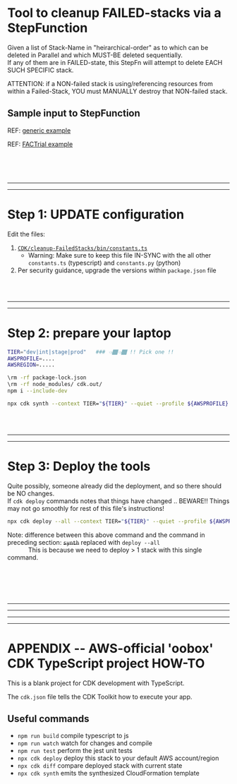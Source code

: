 # Tool to cleanup FAILED-stacks via a StepFunction

Given a list of Stack-Name in "heirarchical-order" as to which can be deleted in Parallel and which MUST-BE deleted sequentially.<BR/>
If any of them are in FAILED-state, this StepFn will attempt to delete EACH SUCH SPECIFIC stack.

ATTENTION: if a NON-failed stack is using/referencing resources from within a Failed-Stack, YOU must MANUALLY destroy that NON-failed stack.

## Sample input to StepFunction

REF: [generic example](../../Scripts/StepFunctions/StacksMgmt/tools/cloud-only/stack-mgmt/(Input)%20myStepFunc_DeleteStacksRecursively-Imaginary.json)

REF: [FACTrial example](../../Scripts/StepFunctions/StacksMgmt/tools/cloud-only/stack-mgmt/(Input)%20myStepFunc_DeleteStacksRecursively.json)

<BR/>
<BR/>
<BR/>
<HR/>
<HR/>

# Step 1: UPDATE configuration

Edit the files:
1.  [`CDK/cleanup-FailedStacks/bin/constants.ts`](./bin/constants.ts)
    *   Warning: Make sure to keep this file IN-SYNC with the all other `constants.ts` (typescript) and `constants.py` (python)
1.  Per security guidance, upgrade the versions within `package.json` file

<BR/>
<BR/>
<HR/>
<HR/>


# Step 2: prepare your laptop

```bash
TIER="dev|int|stage|prod"   ### 👈🏾👈🏾 !! Pick one !!
AWSPROFILE=....
AWSREGION=.....

\rm -rf package-lock.json
\rm -rf node_modules/ cdk.out/
npm i --include-dev

npx cdk synth --context TIER="${TIER}" --quiet --profile ${AWSPROFILE} --region ${AWSREGION}
```

<BR/>
<BR/>
<HR/>
<HR/>

# Step 3: Deploy the tools

Quite possibly, someone already did the deployment, and so there should be NO changes.<BR/>
If `cdk deploy` commands notes that things have changed .. BEWARE!! Things may not go smoothly for rest of this file's instructions!

```bash
npx cdk deploy --all --context TIER="${TIER}" --quiet --profile ${AWSPROFILE} --region ${AWSREGION}
```

Note: difference between this above command and the command in preceding section: ~~`synth`~~ replaced with `deploy --all`<BR/>
&nbsp; &nbsp; &nbsp; &nbsp; &nbsp; &nbsp;
This is because we need to deploy > 1 stack with this single command.

<BR/>
<BR/>
<BR/>
<BR/>
<HR/>
<HR/>
<HR/>
<HR/>

# APPENDIX -- AWS-official 'oobox' CDK TypeScript project HOW-TO

This is a blank project for CDK development with TypeScript.

The `cdk.json` file tells the CDK Toolkit how to execute your app.

## Useful commands

* `npm run build`   compile typescript to js
* `npm run watch`   watch for changes and compile
* `npm run test`    perform the jest unit tests
* `npx cdk deploy`  deploy this stack to your default AWS account/region
* `npx cdk diff`    compare deployed stack with current state
* `npx cdk synth`   emits the synthesized CloudFormation template
